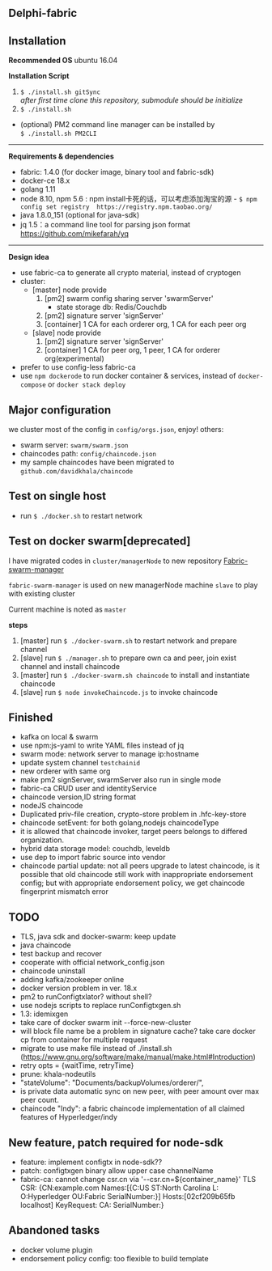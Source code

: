 Delphi-fabric
---------------------

Installation
-----------------------

 **Recommended OS** ubuntu 16.04

**Installation Script**
1. `$ ./install.sh gitSync`   
_after first time clone this repository, submodule should be initialize_
2. `$ ./install.sh`

- (optional) PM2 command line manager can be installed by  
    `$ ./install.sh PM2CLI`

----
 
**Requirements & dependencies**
  * fabric: 1.4.0 (for docker image, binary tool and fabric-sdk)
  * docker-ce 18.x
  * golang 1.11 
  * node 8.10, npm 5.6 : npm install卡死的话，可以考虑添加淘宝的源
        - ``$ npm config set registry  https://registry.npm.taobao.org/``
  * java 1.8.0_151 (optional for java-sdk)
  * jq 1.5：a command line tool for parsing json format https://github.com/mikefarah/yq

-----

**Design idea**
 * use fabric-ca to generate all crypto material, instead of cryptogen
 * cluster: 
    - [master] node provide 
        1. [pm2] swarm config sharing server 'swarmServer'
            - state storage db: Redis/Couchdb
        2. [pm2] signature server 'signServer'
        3. [container] 1 CA for each orderer org, 1 CA for each peer org 
    - [slave] node provide 
        1. [pm2] signature server 'signServer'
        2. [container] 1 CA for peer org, 1 peer, 1 CA for orderer org(experimental) 
 * prefer to use config-less fabric-ca
 * use `npm dockerode` to run docker container & services, instead of `docker-compose` or `docker stack deploy` 

Major configuration
-----------------------
 we cluster most of the config in ``config/orgs.json``, enjoy!
 others:
  - swarm server: ``swarm/swarm.json``
  - chaincodes path: ``config/chaincode.json``
  - my sample chaincodes have been migrated to ``github.com/davidkhala/chaincode``  

Test on single host
-----------------------
 * run `$ ./docker.sh` to restart network

Test on docker swarm[deprecated]
-----------------------
I have migrated codes in `cluster/managerNode` to new repository [Fabric-swarm-manager](https://github.com/davidkhala/fabric-swarm-manager)

`fabric-swarm-manager` is used on new managerNode machine `slave` to play with existing cluster

Current machine is noted as `master` 

**steps**
1. [master] run `$ ./docker-swarm.sh` to restart network and prepare channel
2. [slave] run `$ ./manager.sh` to prepare own ca and peer, join exist channel and install chaincode
3. [master] run `$ ./docker-swarm.sh chaincode` to install and instantiate chaincode
4. [slave] run `$ node invokeChaincode.js` to invoke chaincode

Finished
-----------------------
- kafka on local & swarm
- use npm:js-yaml to write YAML files instead of jq
- swarm mode: network server to manage ip:hostname
- update system channel ``testchainid``
- new orderer with same org
- make pm2 signServer, swarmServer also run in single mode
- fabric-ca CRUD user and identityService
- chaincode version,ID string format
- nodeJS chaincode
- Duplicated priv-file creation, crypto-store problem in .hfc-key-store
- chaincode setEvent: for both golang,nodejs chaincodeType
- it is allowed that chaincode invoker, target peers belongs to differed organization.
- hybrid data storage model: couchdb, leveldb 
- use dep to import fabric source into vendor
- chaincode partial update: not all peers upgrade to latest chaincode, is it possible that old chaincode still work
    with inappropriate endorsement config; but with appropriate endorsement policy, we get chaincode fingerprint mismatch error
## TODO
- TLS, java sdk and docker-swarm: keep update
- java chaincode
- test backup and recover
- cooperate with official network_config.json
- chaincode uninstall
- adding kafka/zookeeper online
- docker version problem in ver. 18.x 
- pm2 to runConfigtxlator? without shell?
- use nodejs scripts to replace runConfigtxgen.sh
- 1.3: idemixgen
- take care of docker swarm init --force-new-cluster
- will block file name be a problem in signature cache? take care docker cp from container for multiple request
- migrate to use make file instead of ./install.sh (https://www.gnu.org/software/make/manual/make.html#Introduction)
- retry opts = {waitTime, retryTime}
- prune: khala-nodeutils
- "stateVolume": "Documents/backupVolumes/orderer/",
- is private data automatic sync on new peer, with peer amount over max peer count.
- chaincode "Indy": a fabric chaincode implementation of all claimed features of Hyperledger/indy
## New feature, patch required for node-sdk
 
- feature: implement configtx in node-sdk??
- patch: configtxgen binary allow upper case channelName
- fabric-ca: cannot change csr.cn via '--csr.cn=${container_name}' TLS CSR: {CN:example.com Names:[{C:US ST:North Carolina L: O:Hyperledger OU:Fabric SerialNumber:}] Hosts:[02cf209b65fb localhost] KeyRequest:<nil> CA:<nil> SerialNumber:}
 
## Abandoned tasks
- docker volume plugin
- endorsement policy config: too flexible to build template
